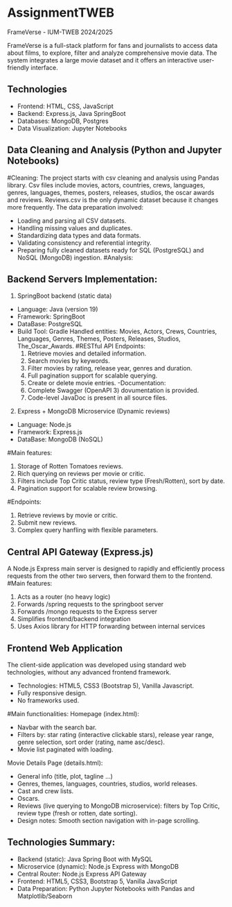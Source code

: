 # AssignmentTWEB

FrameVerse - IUM-TWEB 2024/2025

FrameVerse is a full-stack platform for fans and journalists to access data about films, to explore, filter and analyze comprehensive movie data. The system integrates a large movie dataset and it offers an interactive user-friendly interface.

## Technologies
- Frontend: HTML, CSS, JavaScript
- Backend: Express.js, Java SpringBoot
- Databases: MongoDB, Postgres
- Data Visualization: Jupyter Notebooks


## Data Cleaning and Analysis (Python and Jupyter Notebooks)
#Cleaning:
The project starts with csv cleaning and analysis using Pandas library. Csv files include movies, actors, countries, crews, languages, genres, languages, themes, posters, releases, studios, the oscar awards and reviews. 
Reviews.csv is the only dynamic dataset because it changes more frequently.
The data preparation involved: 
- Loading and parsing all CSV datasets.
- Handling missing values and duplicates.
- Standardizing data types and data formats.
- Validating consistency and referential integrity.
- Preparing fully cleaned datasets ready for SQL (PostgreSQL) and NoSQL (MongoDB) ingestion.
#Analysis:

## Backend Servers Implementation:
1) SpringBoot backend (static data)
- Language: Java (version 19)
- Framework: SpringBoot
- DataBase: PostgreSQL
- Build Tool: Gradle
Handled entities: Movies, Actors, Crews, Countries, Languages, Genres, Themes, Posters, Releases, Studios, The_Oscar_Awards.
#RESTful API Endpoints:
  1) Retrieve movies and detailed information.
  2) Search movies by keywords.
  3) Filter movies by rating, release year, genres and duration.
  4) Full pagination support for scalable querying.
  5) Create or delete movie entries.
 -Documentation:
  1) Complete Swagger (OpenAPI 3) dovumentation is provided.
  2) Code-level JavaDoc is present in all source files.

2) Express + MongoDB Microservice (Dynamic reviews)
- Language: Node.js
- Framework: Express.js
- DataBase: MongoDB (NoSQL)

#Main features: 
 1) Storage of Rotten Tomatoes reviews.
 2) Rich querying on reviews per movie or critic.
 3) Filters include Top Critic status, review type (Fresh/Rotten), sort by date.
 4) Pagination support for scalable review browsing.

#Endpoints:
 1) Retrieve reviews by movie or critic.
 2) Submit new reviews.
 3) Complex query hanfling with flexible parameters.

## Central API Gateway (Express.js)
A Node.js Express main server is designed to rapidly and efficiently process requests from the other two servers, then forward them to the frontend.
#Main features: 
 1) Acts as a router (no heavy logic)
 2) Forwards /spring requests to the springboot server
 3) Forwards /mongo requests to the Express server
 4) Simplifies frontend/backend integration
 5) Uses Axios library for HTTP forwarding between internal services

## Frontend Web Application
The client-side application was developed using standard web technologies, without any advanced frontend framework.
- Technologies: HTML5, CSS3 (Bootstrap 5), Vanilla Javascript.
- Fully responsive design.
- No frameworks used.

#Main functionalities:
Homepage (index.html):
- Navbar with the search bar.
- Filters by: star rating (interactive clickable stars), release year range, genre selection, sort order (rating, name asc/desc).
- Movie list paginated with loading.

Movie Details Page (details.html):
- General info (title, plot, tagline ...)
- Genres, themes, languages, countries, studios, world releases.
- Cast and crew lists.
- Oscars.
- Reviews (live querying to MongoDB microservice): filters by Top Critic, review type (fresh or rotten, date sorting).
- Design notes: Smooth section navigation with in-page scrolling.

## Technologies Summary:
- Backend (static): Java Spring Boot with MySQL
- Microservice (dynamic): Node.js Express with MongoDB
- Central Router: Node.js Express API Gateway
- Frontend: HTML5, CSS3, Bootstrap 5, Vanilla JavaScript
- Data Preparation: Python Jupyter Notebooks with Pandas and Matplotlib/Seaborn


